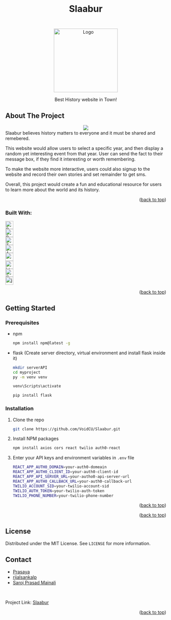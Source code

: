 # <p align=center> Slaabur</p>

<!-- PROJECT LOGO -->
<br />
<div align="center">
<img src="https://raw.githubusercontent.com/VoidCU/Slaabur/main/src/images/slaabur.png" width="200" heigh="200" alt="Logo"/>

<br>
  <p align="center">
    Best History website in Town!
    </p>
</div>

## About The Project

<div align='center'>
<img src="https://raw.githubusercontent.com/VoidCU/Slaabur/main/src/images/sc1.JPG"/>
</div>
Slaabur believes history matters to everyone and it must be shared and remebered.

This website would allow users to select a specific year, and then display a random yet interesting event from that year. User can send the fact to their message box, if they find it interesting or worth remembering.

To make the website more interactive, users could also signup to the website and record their own stories and set remainder to get sms.

Overall, this project would create a fun and educational resource for users to learn more about the world and its history.

<p align="right">(<a href="#readme-top">back to top</a>)</p>

### Built With:

<img alt="React" src="https://img.shields.io/badge/-React-61cafb?style=plastic&logo=react&logoColor=white" height="25" />
<br>
<img alt="Python" src="https://img.shields.io/badge/-Python-488bbf?style=plastic&logo=python&logoColor=ffd438" height="25" />
<br>
<img alt="Twilio" src="https://img.shields.io/badge/-Twilio-F22F46?style=plastic&logo=twilio&logoColor=ffffff" height="25" />
<br>
<img alt="Auth0" src="https://img.shields.io/badge/-Auth0-EB5424?style=plastic&logo=auth0&logoColor=ffffff" height="25" />
<br>
<img alt="css" src="https://img.shields.io/badge/-CSS-1572B6?style=plastic&logo=css3&logoColor=ffffff" height="25" />
<br>
<img alt="html" src="https://img.shields.io/badge/-HTML-E34F26?style=plastic&logo=HTML5&logoColor=ffffff" height="25" />
<br>
<img alt="flask" src="https://img.shields.io/badge/-Flask-000000?style=plastic&logo=flask&logoColor=ffffff" height="25" />
<br>
<img alt="js" src="https://img.shields.io/badge/-JavaScript-F7DF1E?style=plastic&logo=javascript&logoColor=ffffff" height="25" />
<br>
<p align="right">(<a href="#readme-top">back to top</a>)</p>

<!-- GETTING STARTED -->

## Getting Started

### Prerequisites

- npm
  ```sh
  npm install npm@latest -g
  ```
- flask (Create server directory, virtual environment and install flask inside it)

  ```sh
  mkdir serverAPI
  cd myproject
  py -m venv venv

  venv\Scripts\activate

  pip install flask
  ```

### Installation

1. Clone the repo
   ```sh
   git clone https://github.com/VoidCU/Slaabur.git
   ```
2. Install NPM packages
   ```sh
   npm install axios cors react twilio auth0-react
   ```
3. Enter your API keys and environment variables in `.env` file

   ```sh
   REACT_APP_AUTH0_DOMAIN=your-auth0-domeain
   REACT_APP_AUTH0_CLIENT_ID=your-auth0-client-id
   REACT_APP_API_SERVER_URL=your-autho0-api-server-url
   REACT_APP_AUTH0_CALLBACK_URL=your-auth0-callback-url
   TWILIO_ACCOUNT_SID=your-twilio-account-sid
   TWILIO_AUTH_TOKEN=your-twilio-auth-token
   TWILIO_PHONE_NUMBER=your-twilio-phone-number
   ```

<p align="right">(<a href="#readme-top">back to top</a>)</p>

<!-- USAGE EXAMPLES -->

<p align="right">(<a href="#readme-top">back to top</a>)</p>

<!-- ROADMAP -->

<!-- LICENSE -->

## License

Distributed under the MIT License. See `LICENSE` for more information.

<!-- CONTACT -->

## Contact

- [Prasaya](https://github.com/Prasaya)
- [rijalsankalp](https://github.com/rijalsankalp)
- [Saroj Prasad Mainali](https://github.com/VoidCU)

<br>

Project Link: [Slaabur](https://github.com/VoidCU/Slaabur)

<p align="right">(<a href="#readme-top">back to top</a>)</p>
